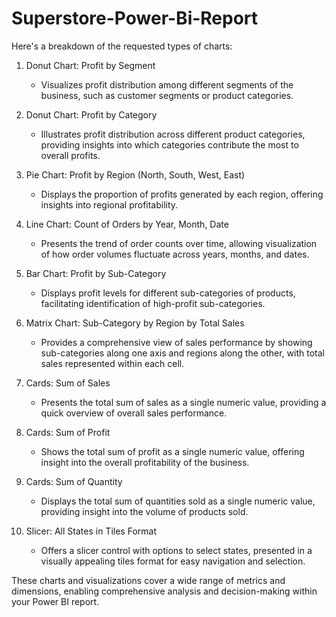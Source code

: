 # Superstore-Power-Bi-Report
Here's a breakdown of the requested types of charts:

1. Donut Chart: Profit by Segment
   - Visualizes profit distribution among different segments of the business, such as customer segments or product categories.

2. Donut Chart: Profit by Category
   - Illustrates profit distribution across different product categories, providing insights into which categories contribute the most to overall profits.

3. Pie Chart: Profit by Region (North, South, West, East)
   - Displays the proportion of profits generated by each region, offering insights into regional profitability.

4. Line Chart: Count of Orders by Year, Month, Date
   - Presents the trend of order counts over time, allowing visualization of how order volumes fluctuate across years, months, and dates.

5. Bar Chart: Profit by Sub-Category
   - Displays profit levels for different sub-categories of products, facilitating identification of high-profit sub-categories.

6. Matrix Chart: Sub-Category by Region by Total Sales
   - Provides a comprehensive view of sales performance by showing sub-categories along one axis and regions along the other, with total sales represented within each cell.

7. Cards: Sum of Sales
   - Presents the total sum of sales as a single numeric value, providing a quick overview of overall sales performance.

8. Cards: Sum of Profit
   - Shows the total sum of profit as a single numeric value, offering insight into the overall profitability of the business.

9. Cards: Sum of Quantity
   - Displays the total sum of quantities sold as a single numeric value, providing insight into the volume of products sold.

10. Slicer: All States in Tiles Format
    - Offers a slicer control with options to select states, presented in a visually appealing tiles format for easy navigation and selection.

These charts and visualizations cover a wide range of metrics and dimensions, enabling comprehensive analysis and decision-making within your Power BI report.
